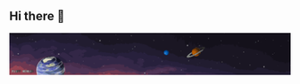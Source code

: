 ## Hi there 👋

<img src="152580860-e178c645-42d9-4607-acd6-3be8d04affd0.gif" alt="The Unlimited" width="1800*500">
